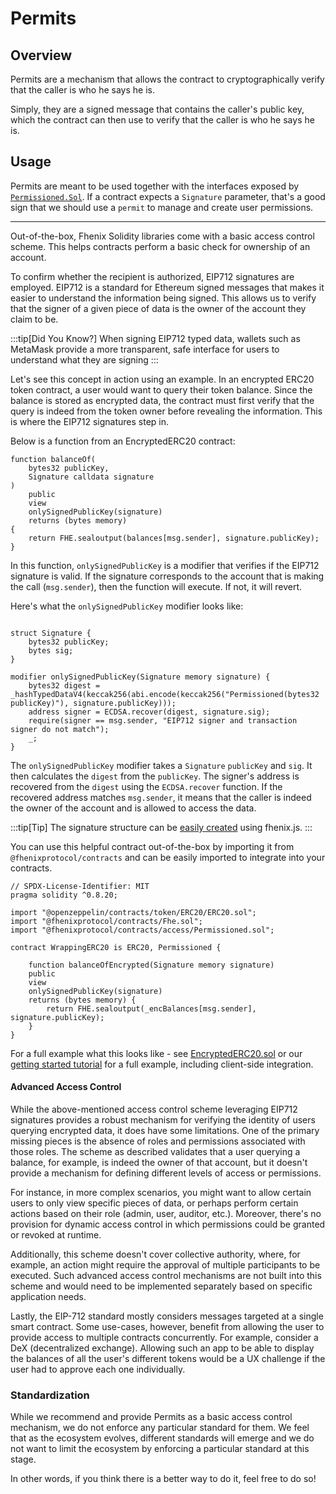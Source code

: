 # Permits

## Overview

Permits are a mechanism that allows the contract to cryptographically verify that the caller is who he says he is.

Simply, they are a signed message that contains the caller's public key, which the contract can then use to verify that the caller is who he says he is.

## Usage

Permits are meant to be used together with the interfaces exposed by [`Permissioned.Sol`](). If a contract expects a `Signature`
parameter, that's a good sign that we should use a `permit` to manage and create user permissions.




-------------------

Out-of-the-box, Fhenix Solidity libraries come with a basic access control scheme. This helps contracts perform a basic check for ownership of an account.

To confirm whether the recipient is authorized, EIP712 signatures are employed. EIP712 is a standard for Ethereum signed messages that makes it easier to understand the information being signed. This allows us to verify that the signer of a given piece of data is the owner of the account they claim to be.

:::tip[Did You Know?]
When signing EIP712 typed data, wallets such as MetaMask provide a more transparent, safe interface for users to understand what they are signing
:::

Let's see this concept in action using an example. In an encrypted ERC20 token contract, a user would want to query their token balance. Since the balance is stored as encrypted data, the contract must first verify that the query is indeed from the token owner before revealing the information. This is where the EIP712 signatures step in.

Below is a function from an EncryptedERC20 contract:

```solidity
function balanceOf(
    bytes32 publicKey,
    Signature calldata signature
)
    public
    view
    onlySignedPublicKey(signature)
    returns (bytes memory)
{
    return FHE.sealoutput(balances[msg.sender], signature.publicKey);
}
```

In this function, `onlySignedPublicKey` is a modifier that verifies if the EIP712 signature is valid. If the signature corresponds to the account that is making the call (`msg.sender`), then the function will execute. If not, it will revert.

Here's what the `onlySignedPublicKey` modifier looks like:

```solidity

struct Signature {
    bytes32 publicKey;
    bytes sig;
}

modifier onlySignedPublicKey(Signature memory signature) {
    bytes32 digest = _hashTypedDataV4(keccak256(abi.encode(keccak256("Permissioned(bytes32 publicKey)"), signature.publicKey)));
    address signer = ECDSA.recover(digest, signature.sig);
    require(signer == msg.sender, "EIP712 signer and transaction signer do not match");
    _;
}
```

The `onlySignedPublicKey` modifier takes a `Signature` `publicKey` and `sig`. It then calculates the `digest` from the `publicKey`. The signer's address is recovered from the `digest` using the `ECDSA.recover` function. If the recovered address matches `msg.sender`, it means that the caller is indeed the owner of the account and is allowed to access the data.

:::tip[Tip]
The signature structure can be [easily created](../FhenixJS/Permissions.md) using fhenix.js.
:::

You can use this helpful contract out-of-the-box by importing it from `@fhenixprotocol/contracts` and can be easily imported to integrate into your contracts.

```solidity
// SPDX-License-Identifier: MIT
pragma solidity ^0.8.20;

import "@openzeppelin/contracts/token/ERC20/ERC20.sol";
import "@fhenixprotocol/contracts/Fhe.sol";
import "@fhenixprotocol/contracts/access/Permissioned.sol";

contract WrappingERC20 is ERC20, Permissioned {
    
    function balanceOfEncrypted(Signature memory signature) 
    public 
    view  
    onlySignedPublicKey(signature)
    returns (bytes memory) {
        return FHE.sealoutput(_encBalances[msg.sender], signature.publicKey);
    }
}
```

For a full example what this looks like - see [EncryptedERC20.sol](https://github.com/FhenixProtocol/devnet-contracts/blob/main/EncryptedERC20.sol) or our [getting started tutorial](../../tutorial/intro.md) for a full example, including client-side integration.

#### Advanced Access Control

While the above-mentioned access control scheme leveraging EIP712 signatures provides a robust mechanism for verifying the identity of users querying encrypted data, it does have some limitations. One of the primary missing pieces is the absence of roles and permissions associated with those roles. The scheme as described validates that a user querying a balance, for example, is indeed the owner of that account, but it doesn't provide a mechanism for defining different levels of access or permissions.

For instance, in more complex scenarios, you might want to allow certain users to only view specific pieces of data, or perhaps perform certain actions based on their role (admin, user, auditor, etc.). Moreover, there's no provision for dynamic access control in which permissions could be granted or revoked at runtime.

Additionally, this scheme doesn't cover collective authority, where, for example, an action might require the approval of multiple participants to be executed. Such advanced access control mechanisms are not built into this scheme and would need to be implemented separately based on specific application needs.

Lastly, the EIP-712 standard mostly considers messages targeted at a single smart contract. Some use-cases, however, benefit from allowing the user to provide access to multiple contracts concurrently. For example, consider a DeX (decentralized exchange). Allowing such an app to be able to display the balances of all the user's different tokens would be a UX challenge if the user had to approve each one individually.  &#x20;

### Standardization

While we recommend and provide Permits as a basic access control mechanism, we do not enforce any particular standard for them.
We feel that as the ecosystem evolves, different standards will emerge and we do not want to limit the ecosystem by enforcing a particular standard at this stage.

In other words, if you think there is a better way to do it, feel free to do so!
